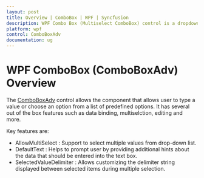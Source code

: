```yaml
---
layout: post
title: Overview | ComboBox | WPF | Syncfusion
description: WPF Combo Box (Multiselect ComboBox) control is a dropdown control that enables support for one or more item selection using a checkbox.
platform: wpf
control: ComboBoxAdv
documentation: ug
---
```


# WPF ComboBox (ComboBoxAdv) Overview

The [ComboBoxAdv](https://help.syncfusion.com/cr/wpf/Syncfusion.Shared.Wpf~Syncfusion.Windows.Tools.Controls.ComboBoxAdv.html) control allows the component that allows user to type a value or choose an option from a list of predefined options. It has several out of the box features such as data binding, multiselction, editing and more.

Key features are:

* AllowMultiSelect : Support to select multiple values from drop-down list.
* DefaultText :  Helps to prompt user by providing additional hints about the data that should be entered into the text box.
* SelectedValueDelimiter : Allows customizing the delimiter string displayed between selected items during multiple selection.
